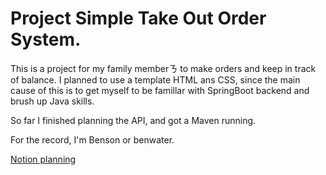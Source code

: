 # Project Simple Take Out Order System.
This is a project for my family memberㄋ to make orders and keep in track of balance.
I planned to use a template HTML ans CSS, since the main cause of this is to get myself to be famillar with SpringBoot backend and brush up Java skills.

So far I finished planning the API, and got a Maven running.

For the record, I'm Benson or benwater.

[Notion planning](https://slash-ballcap-a0b.notion.site/4b653c265df14322af773ff5254bcda4)
